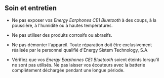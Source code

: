 ## Soin et entretien

*	Ne pas exposer vos *Energy Earphones CE1 Bluetooth* à des coups, à la poussière, à l'humidité ou à hautes températures.

* Ne pas utiliser des produits corrosifs ou abrasifs.

* Ne pas démonter l'appareil. Toute réparation doit être exclusivement réalisée par le personnel qualifié d'Energy Sistem Technology, S.A.

* Vérifiez que vos *Energy Earphones CE1 Bluetooth* soient éteints lorsqu'il ne sont pas utilisés. Ne pas laisser vos écouteurs avec la batterie complètement déchargée pendant une longue période.
